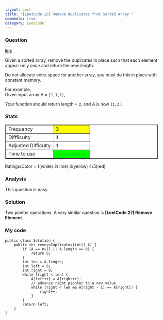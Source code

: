 ```yaml
---
layout: post
title: "[LeetCode 26] Remove Duplicates from Sorted Array "
comments: true
category: Leetcode
---
```


### Question

[link](http://oj.leetcode.com/problems/remove-duplicates-from-sorted-array/)

<div class="question-content">
            <p></p><p>
Given a sorted array, remove the duplicates in place such that each element appear only <i>once</i> and return the new length.</p>

<p>
Do not allocate extra space for another array, you must do this in place with constant memory.
</p>

<p>
For example,<br>
Given input array A = <code>[1,1,2]</code>,
</p>
<p>
Your function should return length = <code>2</code>, and A is now <code>[1,2]</code>.
</p><p></p>
</div>

### Stats

<table border="2">
	<tr>
		<td>Frequency</td>
		<td bgcolor="yellow">3</td>
	</tr>
	<tr>
		<td>Diffficulty</td>
		<td bgcolor="white">1</td>
	</tr>
	<tr>
		<td>Adjusted Difficulty</td>
		<td bgcolor="white">1</td>
	</tr>
	<tr>
		<td>Time to use</td>
		<td bgcolor="lime">----------</td>
	</tr>
</table>

Ratings/Color = 1(white) 2(lime) 3(yellow) 4/5(red)

### Analysis

This question is easy.

### Solution

Two pointer operations. A very similar question is **[LeetCode 27] Remove Element**.

### My code

    public class Solution {
        public int removeDuplicates(int[] A) {
            if (A == null || A.length == 0) {
                return 0;
            }
            int len = A.length;
            int left = 0;
            int right = 0;
            while (right < len) {
                A[left++] = A[right++];
                // advance right pionter to a new value
                while (right < len && A[right - 1] == A[right]) {
                    right++;
                }
            }
            return left;
        }
    }
